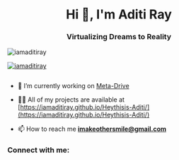 <h1 align="center">Hi 👋, I'm Aditi Ray</h1>
<h3 align="center">Virtualizing Dreams to Reality</h3>

<p align="left"> <img src="https://komarev.com/ghpvc/?username=iamaditiray&label=Profile%20views&color=0e75b6&style=flat" alt="iamaditiray" /> </p>

<p align="left"> <a href="https://github.com/ryo-ma/github-profile-trophy"><img src="https://github-profile-trophy.vercel.app/?username=iamaditiray" alt="iamaditiray" /></a> </p>

<p align="left"> <a href="https://twitter.com/" target="blank"><img src="https://img.shields.io/twitter/follow/?logo=twitter&style=for-the-badge" alt="" /></a> </p>

- 🔭 I’m currently working on [Meta-Drive](https://github.com/iamaditiray/Meta-Drive)

- 👨‍💻 All of my projects are available at [https://iamaditiray.github.io/Heythisis-Aditi/](https://iamaditiray.github.io/Heythisis-Aditi/)

- 📫 How to reach me **imakeothersmile@gmail.com**

<h3 align="left">Connect with me:</h3>
<p align="left">
<a href="https://linkedin.com/in/thisisaditi" target="blank">


